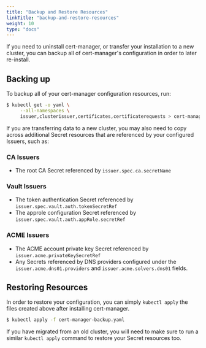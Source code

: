 ```yaml
---
title: "Backup and Restore Resources"
linkTitle: "backup-and-restore-resources"
weight: 10
type: "docs"
---
```


If you need to uninstall cert-manager, or transfer your installation to a new
cluster, you can backup all of cert-manager's configuration in order to later
re-install.

## Backing up

To backup all of your cert-manager configuration resources, run:

```bash
$ kubectl get -o yaml \
     --all-namespaces \
     issuer,clusterissuer,certificates,certificaterequests > cert-manager-backup.yaml
```

If you are transferring data to a new cluster, you may also need to copy across
additional Secret resources that are referenced by your configured Issuers, such
as:

### CA Issuers

- The root CA Secret referenced by `issuer.spec.ca.secretName`

### Vault Issuers

- The token authentication Secret referenced by
  `issuer.spec.vault.auth.tokenSecretRef`
- The approle configuration Secret referenced by
  `issuer.spec.vault.auth.appRole.secretRef`

### ACME Issuers

- The ACME account private key Secret referenced by `issuer.acme.privateKeySecretRef`
- Any Secrets referenced by DNS providers configured under the
  `issuer.acme.dns01.providers` and `issuer.acme.solvers.dns01` fields.

## Restoring Resources

In order to restore your configuration, you can simply `kubectl apply` the files
created above after installing cert-manager.

```bash
$ kubectl apply -f cert-manager-backup.yaml
```

If you have migrated from an old cluster, you will need to make sure to run a
similar `kubectl apply` command to restore your Secret resources too.
